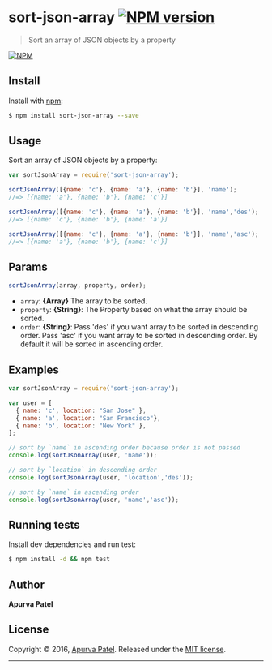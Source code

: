 # sort-json-array [![NPM version](https://img.shields.io/npm/v/sort-json-array.svg?style=flat)](https://www.npmjs.com/package/sort-json-array)

>  Sort an array of JSON objects by a property

[![NPM](https://nodei.co/npm/sort-json-array.svg?downloads=true&stars=true)](https://www.npmjs.com/package/sort-json-array/)

## Install

Install with [npm](https://www.npmjs.com/):

```sh
$ npm install sort-json-array --save
```

## Usage

Sort an array of JSON objects by a property:

```js
var sortJsonArray = require('sort-json-array');

sortJsonArray([{name: 'c'}, {name: 'a'}, {name: 'b'}], 'name');
//=> [{name: 'a'}, {name: 'b'}, {name: 'c'}]

sortJsonArray([{name: 'c'}, {name: 'a'}, {name: 'b'}], 'name','des');
//=> [{name: 'c'}, {name: 'b'}, {name: 'a'}]

sortJsonArray([{name: 'c'}, {name: 'a'}, {name: 'b'}], 'name','asc');
//=> [{name: 'a'}, {name: 'b'}, {name: 'c'}]
```

## Params

```js
sortJsonArray(array, property, order);
```

* `array`: **{Array}** The array to be sorted.
* `property`: **{String}**: The Property based on what the array should be sorted.
* `order`: **{String}**: Pass 'des' if you want array to be sorted in descending order. Pass 'asc' if you want array to be sorted in descending order. By default it will be sorted in ascending order.

## Examples

```js
var sortJsonArray = require('sort-json-array');

var user = [
  { name: 'c', location: "San Jose" },
  { name: 'a', location: "San Francisco"},
  { name: 'b', location: "New York" },
];

// sort by `name` in ascending order because order is not passed
console.log(sortJsonArray(user, 'name'));

// sort by `location` in descending order
console.log(sortJsonArray(user, 'location','des'));

// sort by `name` in ascending order
console.log(sortJsonArray(user, 'name','asc'));
```

## Running tests

Install dev dependencies and run test:

```sh
$ npm install -d && npm test
```

## Author

**Apurva Patel**

## License

Copyright © 2016, [Apurva Patel](https://github.com/apurvapatel141092).
Released under the [MIT license](https://github.com/apurvapatel141092/sort-json-array/blob/master/LICENSE).

***
